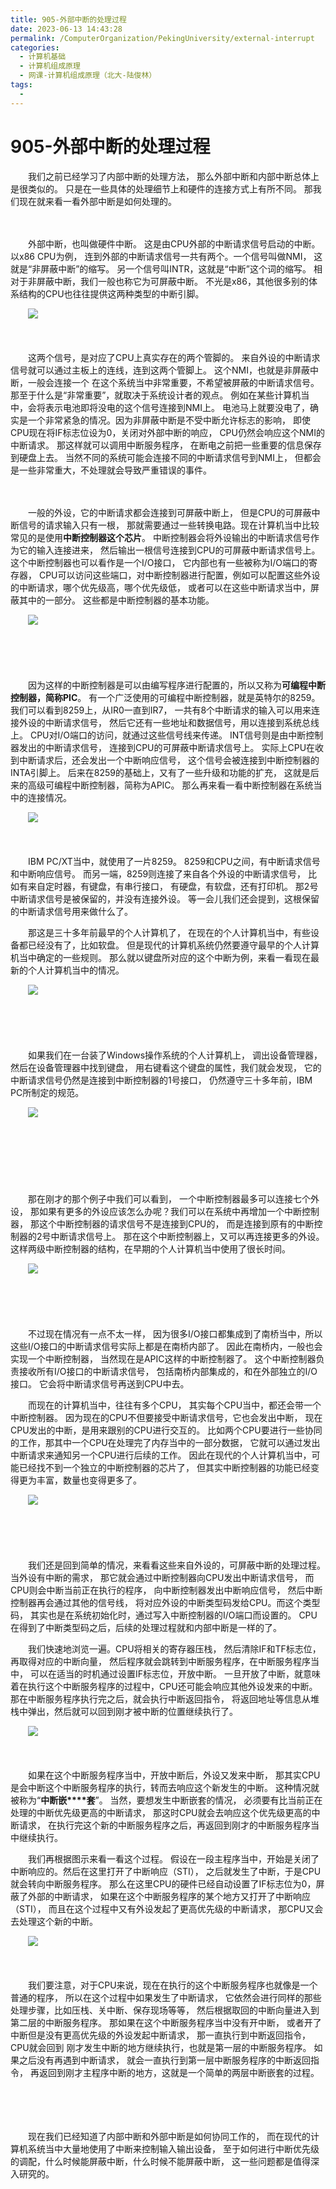 ```yaml
---
title: 905-外部中断的处理过程
date: 2023-06-13 14:43:28
permalink: /ComputerOrganization/PekingUniversity/external-interrupt
categories:
  - 计算机基础
  - 计算机组成原理
  - 网课-计算机组成原理（北大-陆俊林）
tags:
  - 
---
```

# 905-外部中断的处理过程

　　我们之前已经学习了内部中断的处理方法， 那么外部中断和内部中断总体上是很类似的。 只是在一些具体的处理细节上和硬件的连接方式上有所不同。 那我们现在就来看一看外部中断是如何处理的。 

<!-- more -->

　　‍

　　外部中断，也叫做硬件中断。 这是由CPU外部的中断请求信号启动的中断。以x86 CPU为例， 连到外部的中断请求信号一共有两个。一个信号叫做NMI， 这就是“非屏蔽中断”的缩写。 另一个信号叫INTR，这就是“中断”这个词的缩写。 相对于非屏蔽中断，我们一般也称它为可屏蔽中断。 不光是x86，其他很多别的体系结构的CPU也往往提供这两种类型的中断引脚。 

　　![](https://image.peterjxl.com/blog/image-20220922211000-au1mhtp.png)​

　　‍

　　这两个信号，是对应了CPU上真实存在的两个管脚的。 来自外设的中断请求信号就可以通过主板上的连线，连到这两个管脚上。 这个NMI，也就是非屏蔽中断，一般会连接一个 在这个系统当中非常重要，不希望被屏蔽的中断请求信号。 那至于什么是“非常重要”，就取决于系统设计者的观点。 例如在某些计算机当中，会将表示电池即将没电的这个信号连接到NMI上。 电池马上就要没电了，确实是一个非常紧急的情况。因为非屏蔽中断是不受中断允许标志的影响， 即使CPU现在将IF标志位设为0，关闭对外部中断的响应， CPU仍然会响应这个NMI的中断请求。 那这样就可以调用中断服务程序， 在断电之前把一些重要的信息保存到硬盘上去。 当然不同的系统可能会连接不同的中断请求信号到NMI上， 但都会是一些非常重大，不处理就会导致严重错误的事件。 

　　‍

　　一般的外设，它的中断请求都会连接到可屏蔽中断上， 但是CPU的可屏蔽中断信号的请求输入只有一根， 那就需要通过一些转换电路。现在计算机当中比较常见的是使用**中断控制器这个芯片**。 中断控制器会将外设输出的中断请求信号作为它的输入连接进来， 然后输出一根信号连接到CPU的可屏蔽中断请求信号上。 这个中断控制器也可以看作是一个I/O接口， 它内部也有一些被称为I/O端口的寄存器， CPU可以访问这些端口，对中断控制器进行配置，例如可以配置这些外设的中断请求，哪个优先级高，哪个优先级低， 或者可以在这些中断请求当中，屏蔽其中的一部分。 这些都是中断控制器的基本功能。 

　　![](https://image.peterjxl.com/blog/image-20220922211157-40thh2z.png)​

　　‍

　　‍

　　因为这样的中断控制器是可以由编写程序进行配置的，所以又称为**可编程中断控制器，简称PIC**。 有一个广泛使用的可编程中断控制器，就是英特尔的8259。 我们可以看到8259上，从IR0一直到IR7， 一共有8个中断请求的输入可以用来连接外设的中断请求信号， 然后它还有一些地址和数据信号，用以连接到系统总线上。 CPU对I/O端口的访问，就通过这些信号线来传递。 INT信号则是由中断控制器发出的中断请求信号， 连接到CPU的可屏蔽中断请求信号上。 实际上CPU在收到中断请求后，还会发出一个中断响应信号， 这个信号会被连接到中断控制器的INTA引脚上。 后来在8259的基础上，又有了一些升级和功能的扩充， 这就是后来的高级可编程中断控制器，简称为APIC。 那么再来看一看中断控制器在系统当中的连接情况。 

　　![](https://image.peterjxl.com/blog/image-20220922211319-1ks713t.png)​

　　‍

　　IBM PC/XT当中，就使用了一片8259。 8259和CPU之间，有中断请求信号和中断响应信号。 而另一端，8259则连接了来自各个外设的中断请求信号， 比如有来自定时器，有键盘，有串行接口， 有硬盘，有软盘，还有打印机。 那2号中断请求信号是被保留的，并没有连接外设。 等一会儿我们还会提到，这根保留的中断请求信号用来做什么了。 

　　那这是三十多年前最早的个人计算机了， 在现在的个人计算机当中，有些设备都已经没有了，比如软盘。 但是现代的计算机系统仍然要遵守最早的个人计算机当中确定的一些规则。 那么就以键盘所对应的这个中断为例，来看一看现在最新的个人计算机当中的情况。 

　　![](https://image.peterjxl.com/blog/image-20220922211412-un0rvgo.png)​

　　‍

　　‍

　　如果我们在一台装了Windows操作系统的个人计算机上， 调出设备管理器，然后在设备管理器中找到键盘， 用右键看这个键盘的属性，我们就会发现， 它的中断请求信号仍然是连接到中断控制器的1号接口， 仍然遵守三十多年前，IBM PC所制定的规范。 

　　![](https://image.peterjxl.com/blog/image-20220922211435-llgunxm.png)​

　　‍

　　‍

　　‍

　　那在刚才的那个例子中我们可以看到， 一个中断控制器最多可以连接七个外设， 那如果有更多的外设应该怎么办呢？我们可以在系统中再增加一个中断控制器， 那这个中断控制器的请求信号不是连接到CPU的， 而是连接到原有的中断控制器的2号中断请求信号上。 那在这个中断控制器上，又可以再连接更多的外设。 这样两级中断控制器的结构，在早期的个人计算机当中使用了很长时间。 

　　![](https://image.peterjxl.com/blog/image-20220922211509-joqvrk1.png)​

　　‍

　　‍

　　不过现在情况有一点不太一样， 因为很多I/O接口都集成到了南桥当中，所以这些I/O接口的中断请求信号实际上都是在南桥内部了。 因此在南桥内，一般也会实现一个中断控制器， 当然现在是APIC这样的中断控制器了。 这个中断控制器负责接收所有I/O接口的中断请求信号， 包括南桥内部集成的，和在外部独立的I/O接口。 它会将中断请求信号再送到CPU中去。 

　　而现在的计算机当中，往往有多个CPU， 其实每个CPU当中，都还会带一个中断控制器。 因为现在的CPU不但要接受中断请求信号，它也会发出中断， 现在CPU发出的中断，是用来跟别的CPU进行交互的。 比如两个CPU要进行一些协同的工作，那其中一个CPU在处理完了内存当中的一部分数据， 它就可以通过发出中断请求来通知另一个CPU进行后续的工作。 因此在现代的个人计算机当中，可能已经找不到一个独立的中断控制器的芯片了， 但其实中断控制器的功能已经变得更为丰富，数量也变得更多了。 

　　![](https://image.peterjxl.com/blog/image-20220922211624-p66a96j.png)​

　　‍

　　‍

　　我们还是回到简单的情况，来看看这些来自外设的，可屏蔽中断的处理过程。 当外设有中断的需求， 那它就会通过中断控制器向CPU发出中断请求信号， 而CPU则会中断当前正在执行的程序， 向中断控制器发出中断响应信号， 然后中断控制器再会通过其他的信号线， 将对应外设的中断类型码发给CPU。而这个类型码， 其实也是在系统初始化时，通过写入中断控制器的I/O端口而设置的。 CPU在得到了中断类型码之后，后续的处理过程就和内部中断是一样的了。 

　　我们快速地浏览一遍。CPU将相关的寄存器压栈， 然后清除IF和TF标志位，再取得对应的中断向量， 然后程序就会跳转到中断服务程序，在中断服务程序当中， 可以在适当的时机通过设置IF标志位，开放中断。 一旦开放了中断，就意味着在执行这个中断服务程序的过程中，CPU还可能会响应其他外设发来的中断。 那在中断服务程序执行完之后，就会执行中断返回指令， 将返回地址等信息从堆栈中弹出，然后就可以回到刚才被中断的位置继续执行了。 

　　![](https://image.peterjxl.com/blog/image-20220922211756-2nm70sk.png)​

　　‍

　　如果在这个中断服务程序当中，开放中断后，外设又发来中断， 那其实CPU是会中断这个中断服务程序的执行，转而去响应这个新发生的中断。 这种情况就被称为“**中断嵌****套**”。 当然，要想发生中断嵌套的情况， 必须要有比当前正在处理的中断优先级更高的中断请求， 那这时CPU就会去响应这个优先级更高的中断请求， 在执行完这个新的中断服务程序之后，再返回到刚才的中断服务程序当中继续执行。 

　　我们再根据图示来看一看这个过程。 假设在一段主程序当中，开始是关闭了中断响应的。然后在这里打开了中断响应（STI）， 之后就发生了中断，于是CPU就会转向中断服务程序。 那么在这里CPU的硬件已经自动设置了IF标志位为0，屏蔽了外部的中断请求， 如果在这个中断服务程序的某个地方又打开了中断响应（STI）， 而且在这个过程中又有外设发起了更高优先级的中断请求， 那CPU又会去处理这个新的中断。 

　　![](https://image.peterjxl.com/blog/image-20220922211901-ziw5qta.png)​

　　‍

　　我们要注意，对于CPU来说，现在在执行的这个中断服务程序也就像是一个普通的程序， 所以在这个过程中如果发生了中断请求， 它依然会进行同样的那些处理步骤，比如压栈、关中断、保存现场等等， 然后根据取回的中断向量进入到第二层的中断服务程序。 那如果在这个中断服务程序当中没有开中断， 或者开了中断但是没有更高优先级的外设发起中断请求， 那一直执行到中断返回指令，CPU就会回到 刚才发生中断的地方继续执行，也就是第一层的中断服务程序。 如果之后没有再遇到中断请求， 就会一直执行到第一层中断服务程序的中断返回指令， 再返回到刚才主程序中断的地方，这就是一个简单的两层中断嵌套的过程。

　　‍

　　‍

　　现在我们已经知道了内部中断和外部中断是如何协同工作的， 而在现代的计算机系统当中大量地使用了中断来控制输入输出设备， 至于如何进行中断优先级的调配，什么时候能屏蔽中断，什么时候不能屏蔽中断， 这一些问题都是值得深入研究的。
